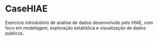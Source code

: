 # CaseHIAE
Exercício introdutório de análise de dados desenvolvido pelo HIAE, com foco em modelagem, exploração estatística e visualização de dados públicos.
